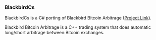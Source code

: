 ### BlackbirdCs

BlackbirdCs is a C# porting of Blackbird Bitcoin Arbitrage (<a href="https://github.com/butor/blackbird" target="_blank">Project Link</a>).

Blackbird Bitcoin Arbitrage  is a C++ trading system that does automatic long/short arbitrage between Bitcoin exchanges.